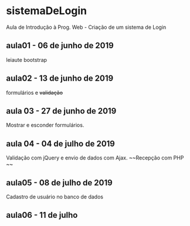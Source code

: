 # sistemaDeLogin
Aula de Introdução à Prog. Web - Criação de um sistema de Login

## aula01 - 06 de junho de 2019
leiaute bootstrap

## aula02 - 13 de junho de 2019
formulários e ~~validação~~

## aula 03 - 27 de junho de 2019
Mostrar e esconder formulários.

## aula 04 - 04 de julho de 2019
Validação com jQuery e envio de 
dados com Ajax. ~~Recepção com PHP ~~

## aula05 - 08 de julho de 2019
Cadastro de usuário no banco de dados 

## aula06 - 11 de julho

